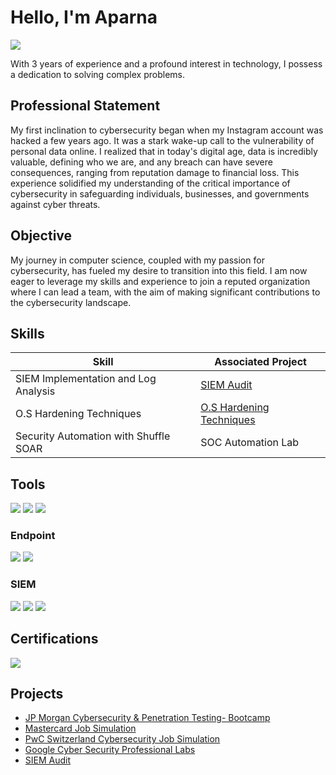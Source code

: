 # Hello, I'm Aparna
<a href="https://www.linkedin.com/in/aparnavnair1993/"><img src="https://img.shields.io/badge/-LinkedIn-0072b1?&style=for-the-badge&logo=linkedin&logoColor=white" /></a>



With 3 years of experience and a profound interest in technology, I possess a dedication to solving complex problems.

## Professional Statement

My first inclination to cybersecurity began when my Instagram account was hacked a few years ago. It was a stark wake-up call to the vulnerability of personal data online. I realized that in today's digital age, data is incredibly valuable, defining who we are, and any breach can have severe consequences, ranging from reputation damage to financial loss. This experience solidified my understanding of the critical importance of cybersecurity in safeguarding individuals, businesses, and governments against cyber threats.


## Objective


My journey in computer science, coupled with my passion for cybersecurity, has fueled my desire to transition into this field. I am now eager to leverage my skills and experience to join a reputed organization where I can lead a team, with the aim of making significant contributions to the cybersecurity landscape.

## Skills


| Skill                                         | Associated Project         |
|-----------------------------------------------|----------------------------|
| SIEM Implementation and Log Analysis          | <a href="https://github.com/aparnair/SIEM-Audit/blob/main/README.md">SIEM Audit</a>|
| O.S Hardening Techniques | <a href="https://github.com/aparnair/O.S">O.S Hardening Techniques</a>|
| Security Automation with Shuffle SOAR         | SOC Automation Lab|


## Tools

<div>
    <img src="https://img.shields.io/badge/-Wireshark-1679A7?&style=for-the-badge&logo=Wireshark&logoColor=white" />
    <img src="https://img.shields.io/badge/-Splunk-000000?&style=for-the-badge&logo=Splunk&logoColor=white" />
    <img src="https://img.shields.io/badge/-Chronicle-0050C0?&style=for-the-badge&logo=Chronicle&logoColor=white" />
</div>



### Endpoint
<div>
    <img src="https://img.shields.io/badge/-Microsoft_Defender_for_Endpoint-00A4EF?&style=for-the-badge&logo=Microsoft&logoColor=white" />
    <img src="https://img.shields.io/badge/-Velociraptor-4B275F?&style=for-the-badge&logo=Velociraptor&logoColor=white" />
</div>

### SIEM
<div>
    <img src="https://img.shields.io/badge/-Microsoft_Sentinel-0078D4?&style=for-the-badge&logo=Microsoft&logoColor=white" />
    <img src="https://img.shields.io/badge/-Splunk-000000?&style=for-the-badge&logo=Splunk&logoColor=white" />
    <img src="https://img.shields.io/badge/-Elastic-005571?&style=for-the-badge&logo=Elastic&logoColor=white" />
</div>

## Certifications

<div>

<img src="https://img.shields.io/badge/Google-Cybersecurity%20Certification-blue?style=for-the-badge&logo=google&logoColor=white" />

</div>


## Projects
- <a href="https://drive.google.com/file/d/1gC37xq4a3ely8PTqFSw43D0C0Bg1H0UU/view?usp=sharing">JP Morgan Cybersecurity & Penetration Testing- Bootcamp</a>
- <a href= "https://drive.google.com/file/d/1LZoJxEbkEgDstwHH89twa5Glju56snzR/view?usp=sharing">Mastercard Job Simulation</a>
- <a href= "https://drive.google.com/file/d/1tmRE4tkOS2HZFwNMwLaLCUb7LsRSOone/view?usp=sharing">PwC Switzerland Cybersecurity Job Simulation</a>
- <a href= "https://github.com/aparnair/O.S">Google Cyber Security Professional Labs</a>
- <a href="https://github.com/aparnair/SIEM-Audit/blob/main/README.md">SIEM Audit</a>
  

